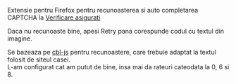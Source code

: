 Extensie pentru Firefox pentru recunoasterea si auto completarea CAPTCHA la [Verificare asigurati](http://siui.casan.ro:82/Asigurati)

Daca nu recunoaste bine, apesi Retry pana corespunde codul cu textul din imagine.

Se bazeaza pe [cbl-js](https://github.com/skotz/cbl-js) pentru recunoastere, care trebuie adaptat la textul folosit de siteul casei.  
L-am configurat cat am putut de bine, insa mai da rateuri cateodata la 0, 6 si 8.
